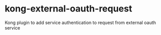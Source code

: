 # kong-external-oauth-request
Kong plugin to add service authentication to request from external oauth service
